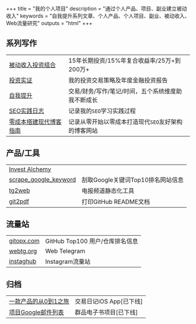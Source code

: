 +++
title = "我的个人项目"
description = "通过个人产品、项目、副业建立被动收入"
keywords = "自我提升系列文章、个人产品、个人项目、副业、被动收入、Web流量研究"
outputs = "html"
+++

## 系列写作

| | |
| -- | -- |
| [被动收入投资组合](/categories/被动收入投资组合/) | 15年长期投资/15%年复合收益率/25万+到200万+ |
| [投资实证](/series/投资实证/) | 我的投资交易策略及年度金融投资报告 |
| [自我提升](/series/自我提升/) | 交易/财务/写作/笔记/时间，五个系统维度助我不断成长 |
| [SEO实践日志](/series/seo实践日志/) | 记录我的`SEO`学习实践过程 |
| [零成本搭建现代博客指南](/series/零成本搭建现代博客指南/) | 记录从零开始以零成本打造现代`SEO`友好架构的博客网站 |

## 产品/工具

| | |
| -- | -- |
| [Invest Alchemy](https://github.com/bmpi-dev/invest-alchemy) | |
| [scrape_google_keyword](https://github.com/bmpi-dev/scrape_google_keyword) | 刮取Google关键词Top10排名网站信息 |
| [tg2web](https://github.com/bmpi-dev/tg2web) | 电报频道静态化工具 |
| [git2pdf](https://github.com/bmpi-dev/git2pdf) | 打印GitHub README文档 |

## 流量站

| | |
| -- | -- |
| [gitopx.com](https://www.gitopx.com) | GitHub Top100 用户/仓库排名信息 |
| [webtg.org](https://www.webtg.org) | Web Telegram |
| [instaghub](https://github.com/bmpi-dev/instaghub) | Instagram流量站 |

## 归档

| | |
| -- | -- |
| [一款产品的从0到1之旅](/dev/zero-to-one/) | 交易日记iOS App[已下线] |
| [项目Google邮件列表](https://groups.google.com/forum/#!forum/qunpin) | 群品电子书项目[已下线] |
